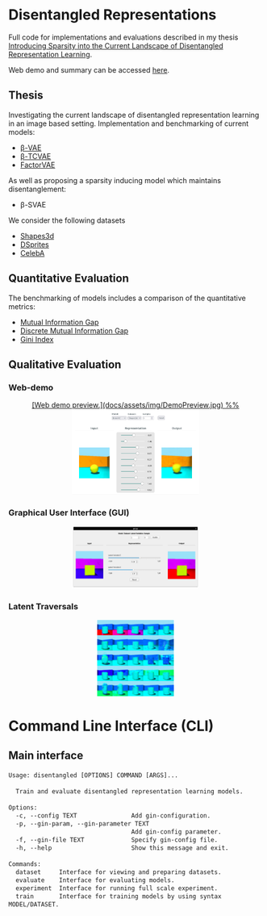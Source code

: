 # Disentangled Representations 
Full code for implementations and evaluations described in my thesis [Introducing Sparsity into the Current Landscape of Disentangled Representation Learning](http://urn.kb.se/resolve?urn=urn:nbn:se:kth:diva-292929).

Web demo and summary can be accessed [here](https://eageby.github.io/disentangled-representations/).
## Thesis
Investigating the current landscape of disentangled representation learning in an image based setting.
Implementation and benchmarking of current models:
- [&#946;-VAE](https://openreview.net/forum?id=Sy2fzU9gl)
- [&#946;-TCVAE](https://arxiv.org/abs/1802.05983)
- [FactorVAE](https://arxiv.org/abs/1802.05983)

As well as proposing a sparsity inducing model which maintains disentanglement:
- &#946;-SVAE 

We consider the following datasets
- [Shapes3d](https://github.com/deepmind/3dshapes-dataset/)
- [DSprites](https://github.com/deepmind/dsprites-dataset/)
- [CelebA](https://arxiv.org/abs/1411.7766)

## Quantitative Evaluation
The benchmarking of models includes a comparison of the quantitative metrics:
- [Mutual Information Gap](https://arxiv.org/abs/1411.7766)
- [Discrete Mutual Information Gap](https://arxiv.org/abs/1811.12359)
- [Gini Index](https://ieeexplore.ieee.org/document/5934357)

## Qualitative Evaluation
### Web-demo
<p align="center">
	<a href="https://eageby.github.io/disentangled-representations/#demo">
		[Web demo preview.](docs/assets/img/DemoPreview.jpg)
		%% <img width=50% src="docs/assets/img/DemoPreview.jpg" alt="Web demo."> 
	</a>
</p>

### Graphical User Interface (GUI)
<p align="center">
	<img width=50% src="docs/assets/img/gui.png" alt="Python GUI."> 
</p>

### Latent Traversals
<p align="center">
	<img width=30% src="docs/assets/img/Shapes3d-traversal.png" alt="Latent traversal example."> 
</p>

# Command Line Interface (CLI)
## Main interface
```console
Usage: disentangled [OPTIONS] COMMAND [ARGS]...

  Train and evaluate disentangled representation learning models.

Options:
  -c, --config TEXT               Add gin-configuration.
  -p, --gin-param, --gin-parameter TEXT
                                  Add gin-config parameter.
  -f, --gin-file TEXT             Specify gin-config file.
  -h, --help                      Show this message and exit.

Commands:
  dataset     Interface for viewing and preparing datasets.
  evaluate    Interface for evaluating models.
  experiment  Interface for running full scale experiment.
  train       Interface for training models by using syntax MODEL/DATASET.
  ```
